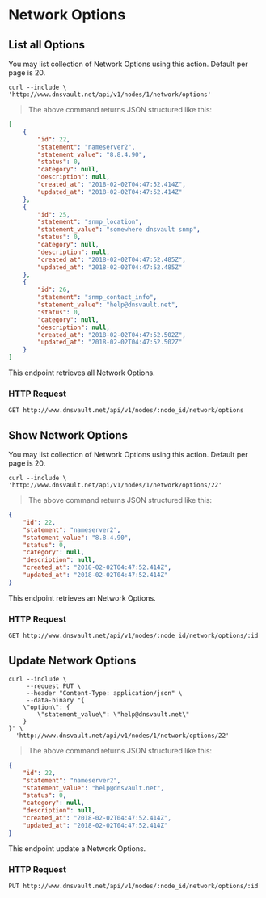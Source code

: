 # Network Options

## List all Options

You may list collection of Network Options using this action. Default per page is 20.

```shell
curl --include \
'http://www.dnsvault.net/api/v1/nodes/1/network/options'
```

> The above command returns JSON structured like this:

```json
[
    {
        "id": 22,
        "statement": "nameserver2",
        "statement_value": "8.8.4.90",
        "status": 0,
        "category": null,
        "description": null,
        "created_at": "2018-02-02T04:47:52.414Z",
        "updated_at": "2018-02-02T04:47:52.414Z"
    },
    {
        "id": 25,
        "statement": "snmp_location",
        "statement_value": "somewhere dnsvault snmp",
        "status": 0,
        "category": null,
        "description": null,
        "created_at": "2018-02-02T04:47:52.485Z",
        "updated_at": "2018-02-02T04:47:52.485Z"
    },
    {
        "id": 26,
        "statement": "snmp_contact_info",
        "statement_value": "help@dnsvault.net",
        "status": 0,
        "category": null,
        "description": null,
        "created_at": "2018-02-02T04:47:52.502Z",
        "updated_at": "2018-02-02T04:47:52.502Z"
    }
]
```

This endpoint retrieves all Network Options.

### HTTP Request

`GET http://www.dnsvault.net/api/v1/nodes/:node_id/network/options`

## Show Network Options

You may list collection of Network Options using this action. Default per page is 20.

```shell
curl --include \
'http://www.dnsvault.net/api/v1/nodes/1/network/options/22'
```

> The above command returns JSON structured like this:

```json
{
    "id": 22,
    "statement": "nameserver2",
    "statement_value": "8.8.4.90",
    "status": 0,
    "category": null,
    "description": null,
    "created_at": "2018-02-02T04:47:52.414Z",
    "updated_at": "2018-02-02T04:47:52.414Z"
}
```

This endpoint retrieves an Network Options.

### HTTP Request

`GET http://www.dnsvault.net/api/v1/nodes/:node_id/network/options/:id`

## Update Network Options

```shell
curl --include \
     --request PUT \
     --header "Content-Type: application/json" \
     --data-binary "{
    \"option\": {
        \"statement_value\": \"help@dnsvault.net\"
    }
}" \
  'http://www.dnsvault.net/api/v1/nodes/1/network/options/22'
```


> The above command returns JSON structured like this:

```json
{
    "id": 22,
    "statement": "nameserver2",
    "statement_value": "help@dnsvault.net",
    "status": 0,
    "category": null,
    "description": null,
    "created_at": "2018-02-02T04:47:52.414Z",
    "updated_at": "2018-02-02T04:47:52.414Z"
}
```

This endpoint update a Network Options.

### HTTP Request

`PUT http://www.dnsvault.net/api/v1/nodes/:node_id/network/options/:id`

